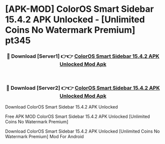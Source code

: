 # [APK-MOD] ColorOS Smart Sidebar 15.4.2 APK Unlocked - [Unlimited Coins No Watermark Premium] pt345



<div align="center">
<h3>🔴 Download [Server1] 👉👉 <a href="https://momento.my/?title=ColorOS_Smart_Sidebar_15.4.2_APK_Unlocked">ColorOS Smart Sidebar 15.4.2 APK Unlocked Mod Apk</a></h3><br>

<h3>🔴 Download [Server2] 👉👉 <a href="https://momento.my/?title=ColorOS_Smart_Sidebar_15.4.2_APK_Unlocked">ColorOS Smart Sidebar 15.4.2 APK Unlocked Mod Apk</a></h3>
</div>



Download ColorOS Smart Sidebar 15.4.2 APK Unlocked 

Free APK MOD ColorOS Smart Sidebar 15.4.2 APK Unlocked [Unlimited Coins No Watermark Premium]

Download ColorOS Smart Sidebar 15.4.2 APK Unlocked [Unlimited Coins No Watermark Premium] Mod For Android
